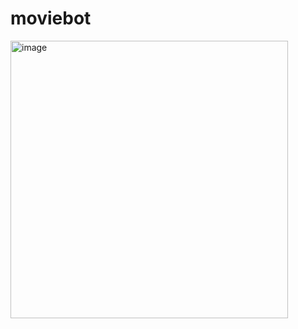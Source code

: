 # moviebot

<img width="444" alt="image" src="https://github.com/kylemdonovan/moviebot/assets/97189054/33dd85d6-ac19-4977-8255-67b1a2ce8762">
